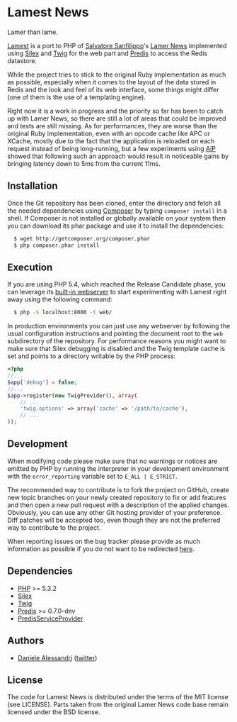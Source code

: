 Lamest News
===========

Lamer than lame.

[Lamest](http://github.com/nrk/lamest) is a port to PHP of [Salvatore Sanfilippo](http://antirez.com)'s
[Lamer News](http://github.com/antirez/lamernews) implemented using [Silex](http://silex.sensiolabs.com)
and [Twig](http://twig.sensiolabs.org) for the web part and [Predis](http://github.com/nrk/predis) to
access the Redis datastore.

While the project tries to stick to the original Ruby implementation as much as possible, especially when
it comes to the layout of the data stored in Redis and the look and feel of its web interface, some things
might differ (one of them is the use of a templating engine).

Right now it is a work in progress and the priority so far has been to catch up with Lamer News, so
there are still a lot of areas that could be improved and tests are still missing. As for performances,
they are worse than the original Ruby implementation, even with an opcode cache like APC or XCache,
mostly due to the fact that the application is reloaded on each request instead of being long-running,
but a few experiments using [AiP](http://github.com/indeyets/appserver-in-php) showed that following
such an approach would result in noticeable gains by bringing latency down to 5ms from the current 11ms.


## Installation

Once the Git repository has been cloned, enter the directory and fetch all the needed dependencies using
[Composer](http://packagist.org/about-composer) by typing `composer install` in a shell. If Composer is
not installed or globally available on your system then you can download its phar package and use it to
install the dependencies:

```bash
  $ wget http://getcomposer.org/composer.phar
  $ php composer.phar install
```


## Execution

If you are using PHP 5.4, which reached the Release Candidate phase, you can leverage its 
[built-in webserver](http://php.net/manual/en/features.commandline.webserver.php) to start experimenting
with Lamest right away using the following command:

```bash
  $ php -S localhost:8000 -t web/
```

In production environments you can just use any webserver by following the usual configuration
instructions and pointing the document root to the `web` subdirectory of the repository.
For performance reasons you might want to make sure that Silex debugging is disabled and the
Twig template cache is set and points to a directory writable by the PHP process:

```php
<?php
//...
$app['debug'] = false;
//...
$app->register(new TwigProvider(), array(
	// ...
    'twig.options' => array('cache' => '/path/to/cache'),
    // ...
));
```


## Development

When modifying code please make sure that no warnings or notices are emitted by PHP by running
the interpreter in your development environment with the `error_reporting` variable set to
`E_ALL | E_STRICT`.

The recommended way to contribute is to fork the project on GitHub, create new topic branches on
your newly created repository to fix or add features and then open a new pull request with a
description of the applied changes. Obviously, you can use any other Git hosting provider of your
preference. Diff patches will be accepted too, even though they are not the preferred way to
contribute to the project.

When reporting issues on the bug tracker please provide as much information as possible if you do
not want to be redirected [here](http://yourbugreportneedsmore.info/).


## Dependencies

- [PHP](http://www.php.net) >= 5.3.2
- [Silex](http://silex.sensiolabs.com)
- [Twig](http://twig.sensiolabs.com)
- [Predis](http://github.com/nrk/predis) >= 0.7.0-dev
- [PredisServiceProvider](http://github.com/nrk/PredisServiceProvider)


## Authors

- [Daniele Alessandri](mailto:suppakilla@gmail.com) ([twitter](http://twitter.com/JoL1hAHN))


## License

The code for Lamest News is distributed under the terms of the MIT license (see LICENSE).
Parts taken from the original Lamer News code base remain licensed under the BSD license.
